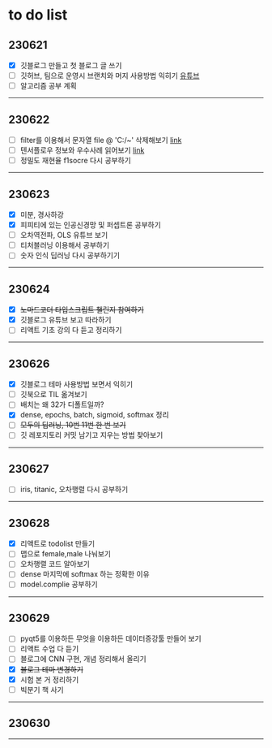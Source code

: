 # to do list

## 230621

- [x] 깃블로그 만들고 첫 블로그 글 쓰기
- [ ] 깃허브, 팀으로 운영시 브랜치와 머지 사용방법 익히기 [유튜브](https://www.youtube.com/results?search_query=github+%ED%8C%80)
- [ ] 알고리즘 공부 계획

---

## 230622

- [ ] filter를 이용해서 문자열 file @ 'C:/~' 삭제해보기 [link](https://www.daleseo.com/python-filter/)
- [ ] 텐서플로우 정보와 우수사례 읽어보기 [link](https://www.tensorflow.org/about/case-studies?hl=ko)
- [ ] 정밀도 재현율 f1socre 다시 공부하기

---

## 230623

- [x] 미분, 경사하강
- [x] 피피티에 있는 인공신경망 및 퍼셉트론 공부하기
- [ ] 오차역전파, OLS 유튜브 보기
- [ ] 티처블러닝 이용해서 공부하기
- [ ] 숫자 인식 딥러닝 다시 공부하기기

---

## 230624

- [x] ~~노마드코더 타입스크립트 챌린지 참여하기~~
- [x] 깃블로그 유튜브 보고 따라하기
- [ ] 리액트 기초 강의 다 듣고 정리하기

---

## 230626

- [x] 깃블로그 테마 사용방법 보면서 익히기
- [ ] 깃북으로 TIL 옮겨보기
- [ ] 배치는 왜 32가 디폴트일까?
- [x] dense, epochs, batch, sigmoid, softmax 정리
- [ ] ~~모두의 딥러닝, 10번 11번 한 번 보기~~
- [ ] 깃 레포지토리 커밋 남기고 지우는 방법 찾아보기

---

## 230627

- [ ] iris, titanic, 오차행렬 다시 공부하기

---

## 230628

- [x] 리액트로 todolist 만들기
- [ ] 맵으로 female,male 나눠보기
- [ ] 오차행렬 코드 알아보기
- [ ] dense 마지막에 softmax 하는 정확한 이유
- [ ] model.complie 공부하기

---

## 230629

- [ ] pyqt5를 이용하든 무엇을 이용하든 데이터증강툴 만들어 보기
- [ ] 리액트 수업 다 듣기
- [ ] 블로그에 CNN 구현, 개념 정리해서 올리기
- [x] ~~블로그 테마 변경하기~~
- [x] 시험 본 거 정리하기
- [ ] 빅분기 책 사기

---

## 230630

---
